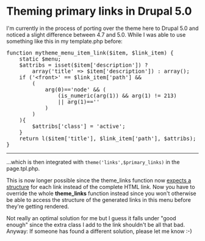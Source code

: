 # Theming primary links in Drupal 5.0

I'm currently in the process of porting over the theme here to Drupal 5.0 and noticed a slight difference between 4.7 and 5.0. While I was able to use something like this in my template.php before:

<pre class="code php">
function mytheme_menu_item_link($item, $link_item) {
	static $menu;
	$attribs = isset($item[&apos;description&apos;]) ? 
		array(&apos;title&apos; =&gt; $item[&apos;description&apos;]) : array();
	if (&apos;&lt;front&gt;&apos; == $link_item[&apos;path&apos;] &amp;&amp;
		(
			arg(0)==&apos;node&apos; &amp;&amp; (
				(is_numeric(arg(1)) &amp;&amp; arg(1) != 213)
				|| arg(1)==&apos;&apos;
			)
		)
	){
		$attribs[&apos;class&apos;] = &apos;active&apos;;
	}
	return l($item[&apos;title&apos;], $link_item[&apos;path&apos;], $attribs);
}
</pre>



-------------------------------



...which is then integrated with `theme('links',$primary_links)` in the page.tpl.php.

This is now longer possible since the theme\_links function now [expects a structure](http://drupal.org/node/64279#menu-links) for each link instead of the complete HTML link. Now you have to override the whole **theme_links** function instead since you won't otherwise be able to access the structure of the generated links in this menu before they're getting rendered.

Not really an optimal solution for me but I guess it falls under "good enough" since the extra class I add to the link shouldn't be all that bad. Anyway: If someone has found a different solution, please let me know :-)